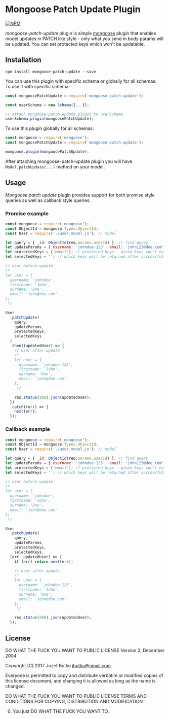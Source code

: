 Mongoose Patch Update Plugin
=========

[![NPM](https://nodei.co/npm/mongoose-patch-update.png?downloads=true&downloadRank=true&stars=true)](https://nodei.co/npm/mongoose-patch-update/)

*mongoose-patch-update* plugin is simple [mongoose](mongoose.com) plugin that enables model updates in PATCH like style - only what you send in body params will be updated. You can set protected keys which won't be updatable.

## Installation
```
npm install mongoose-patch-update --save
```

You can use this plugin with specific schema or globally for all schemas.<br />
To use it with specific schema:
```javascript
const mongoosePatchUpdate = require('mongoose-patch-update');

const userSchema = new Schema({...});

// attach mongoose-patch-update plugin to userSchema
userSchema.plugin(mongoosePatchUpdate);
```

To use this plugin globally for all schemas:
```javascript
const mongoose = require('mongoose');
const mongoosePatchUpdate = require('mongoose-patch-update');

mongoose.plugin(mongoosePatchUpdate);
```
After attaching mongoose-patch-update plugin you will have `Model.patchUpdate(...)` method on your model.


## Usage

*Mongoose patch update* plugin provides support for both promise style queries as well as callback style queries.

### Promise example
```javascript
const mongoose = require('mongoose');
const ObjectId = mongoose.Types.ObjectId;
const User = require('./user.model.js'); // model

let query = { _id: ObjectId(req.params.userId) }; // find query
let updateParams = { username: 'johndoe-123', email: 'john123@doe.com' }; // update parameters - only `username` will be updated, `email` is protected
let protectedKeys = ['email']; // protected keys - given keys won't be allowed to be updated
let selectedKeys = ''; // which keys will be returned after successful update - all keys will be returned

// user before update
/*
let user = {
  username: 'johndoe',
  firstname: 'John',
  surname: 'Doe',
  email: 'john@doe.com'
};
 */

User
  .patchUpdate(
    query,
    updateParams,
    protectedKeys,
    selectedKeys
  )
  .then((updatedUser) => {
    // user after update
    /*
    let user = {
      username: 'johndoe-123',
      firstname: 'John',
      surname: 'Doe',
      email: 'john@doe.com'
    };
     */

    res.status(200).json(updatedUser);
  })
  .catch((err) => {
    next(err);
  });

```

### Callback example
```javascript
const mongoose = require('mongoose');
const ObjectId = mongoose.Types.ObjectId;
const User = require('./user.model.js'); // model

let query = { _id: ObjectId(req.params.userId) }; // find query
let updateParams = { username: 'johndoe-123', email: 'john123@doe.com' }; // update parameters - only `username` will be updated, `email` is protected
let protectedKeys = ['email']; // protected keys - given keys won't be allowed to be updated
let selectedKeys = ''; // which keys will be returned after successful update - all keys will be returned

// user before update
/*
let user = {
  username: 'johndoe',
  firstname: 'John',
  surname: 'Doe',
  email: 'john@doe.com'
};
 */

User
  .patchUpdate(
    query,
    updateParams,
    protectedKeys,
    selectedKeys,
  (err, updatedUser) => {
    if (err) return next(err);

    // user after update
    /*
    let user = {
      username: 'johndoe-123',
      firstname: 'John',
      surname: 'Doe',
      email: 'john@doe.com'
    };
     */

    res.status(200).json(updatedUser);
  });

```

## License

DO WHAT THE FUCK YOU WANT TO PUBLIC LICENSE
Version 2, December 2004

Copyright (C) 2017 Jozef Butko <jbutko@gmail.com>

Everyone is permitted to copy and distribute verbatim or modified
copies of this license document, and changing it is allowed as long
as the name is changed.

DO WHAT THE FUCK YOU WANT TO PUBLIC LICENSE
TERMS AND CONDITIONS FOR COPYING, DISTRIBUTION AND MODIFICATION

0. You just DO WHAT THE FUCK YOU WANT TO.
